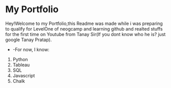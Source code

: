 # My Portfolio

Hey!Welcome to my Portfolio,this Readme was made while i was preparing to qualify for LevelOne of neogcamp and learning github and realted stuffs for the first time on Youtube from Tanay Sir(If you dont know who he is? just google Tanay Pratap).


* -For now, I know:
1. Python
1. Tableau
1. SQL
1. Javascript
1. Chalk